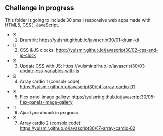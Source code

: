 ## Challenge in progress
This folder is going to include 30 small responsive web apps made with HTML5, CSS3, JavaScript.

- [x] 1. Drum kit: https://yulsmir.github.io/javascript30/01-drum-kit
- [x] 2. CSS & JS clocks: https://yulsmir.github.io/javascript30/02-css-and-js-clock
- [x] 3. Update CSS with JS: https://yulsmir.github.io/javascript30/03-update-css-variables-with-js
- [x] 4. Array cardio 1 (console code): https://yulsmir.github.io/javascript30/04-array-cardio-01
- [x] 5. Flex panel image gallery: https://yulsmir.github.io/javascript30/05-flex-panels-image-gallery
- [ ] 6. Ajax type ahead: in progress
- [x] 7. Array cardio 2 (console code): https://yulsmir.github.io/javascript30/07-array-cardio-02
